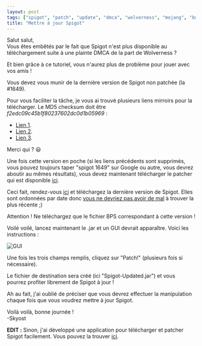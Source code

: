 ```yaml
---
layout: post
tags: ["spigot", "patch", "update", "dmca", "wolverness", "mojang", "bukkit"]
title: "Mettre à jour Spigot"
---
```


Salut salut,<br />
Vous êtes embêtés par le fait que Spigot n'est plus disponible au téléchargement suite à une plainte DMCA de la part de Wolverness ?

Et bien grâce à ce tutoriel, vous n'aurez plus de problème pour jouer avec vos amis !

Vous devez vous munir de la dernière version de Spigot non patchée (la #1649).

Pour vous faciliter la tâche, je vous ai trouvé plusieurs liens mirroirs pour la télécharger. Le MD5 checksum doit être _f2edc09c45b1f80237602dc0d1b05969_ :

* [Lien 1](http://getspigot.org/download/build/1649/Spigot.jar).
* [Lien 2](http://spigotmc.info/spigot1649.jar).
* [Lien 3](http://uptobox.com/7129qdzlrgnq).

Merci qui ? :smiley:

Une fois cette version en poche (si les liens précédents sont supprimés, vous pouvez toujours taper "spigot 1649" sur Google ou autre, vous devrez aboutir au mêmes résultats), vous devez maintenant télécharger le patcher qui est disponible [ici](http://ci.md-5.net/job/SpigotPatcher/lastStableBuild/).

Ceci fait, rendez-vous [ici](http://www.spigotmc.org/spigot-updates/) et téléchargez la dernière version de Spigot. Elles sont ordonnées par date donc [vous ne devriez pas avoir de mal](http://i.imgur.com/63BmKM7.png) à trouver la plus récente ;)

Attention ! Ne téléchargez que le fichier BPS correspondant à cette version !

Voilé voilé, lancez maintenant le .jar et un GUI devrait apparaître. Voici les instructions :

![GUI](http://i.imgur.com/ZdFf0al.png)

Une fois les trois champs remplis, cliquez sur "Patch!" (plusieurs fois si nécessaire).

Le fichier de destination sera créé (ici "Spigot-Updated.jar") et vous pourrez profiter librement de Spigot à jour !

Ah au fait, j'ai oublié de préciser que vous devrez effectuer la manipulation chaque fois que vous voudrez mettre à jour Spigot.

Voilà voilà, bonne journée !<br />
-Skyost

**EDIT :** Sinon, j'ai développé une application pour télécharger et patcher Spigot facilement. Vous pouvez la trouver [ici](http://www.bukkit.fr/index.php/topic/15089-spigotautopatcher-ou-comment-obtenir-la-derni%C3%A8re-mise-%C3%A0-jour-de-spigot-facilement/).